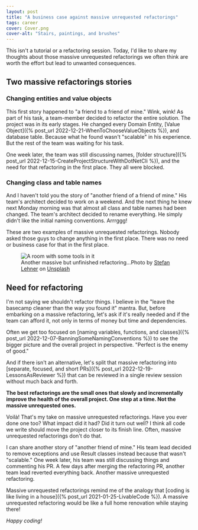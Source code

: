 ```yaml
---
layout: post
title: "A business case against massive unrequested refactorings"
tags: career
cover: Cover.png
cover-alt: "Stairs, paintings, and brushes" 
---
```


This isn't a tutorial or a refactoring session. Today, I'd like to share my thoughts about those massive unrequested refactorings we often think are worth the effort but lead to unwanted consequences.

## Two massive refactorings stories

### Changing entities and value objects

This first story happened to "a friend to a friend of mine." Wink, wink! As part of his task, a team-member decided to refactor the entire solution. The project was in its early stages. He changed every Domain Entity, [Value Object]({% post_url 2022-12-21-WhenToChooseValueObjects %}), and database table. Because what he found wasn't "scalable" in his experience. But the rest of the team was waiting for his task.

One week later, the team was still discussing names, [folder structure]({% post_url 2022-12-15-CreateProjectStructureWithDotNetCli %}), and the need for that refactoring in the first place. They all were blocked.

### Changing class and table names

And I haven't told you the story of "another friend of a friend of mine." His team's architect decided to work on a weekend. And the next thing he knew next Monday morning was that almost all class and table names had been changed. The team's architect decided to rename everything. He simply didn't like the initial naming conventions. Arrrggg!

These are two examples of massive unrequested refactorings. Nobody asked those guys to change anything in the first place. There was no need or business case for that in the first place.

<figure>
<img src="https://images.unsplash.com/photo-1634586648651-f1fb9ec10d90?crop=entropy&cs=tinysrgb&fit=crop&fm=jpg&h=400&ixid=MnwxfDB8MXxyYW5kb218MHx8fHx8fHx8MTY4NDg3OTg0NA&ixlib=rb-4.0.3&q=80&utm_campaign=api-credit&utm_medium=referral&utm_source=unsplash_source&w=600" alt="A room with some tools in it" />

<figcaption>Another massive but unfinished refactoring...Photo by <a href="https://unsplash.com/@st_lehner?utm_source=unsplash&utm_medium=referral&utm_content=creditCopyText">Stefan Lehner</a> on <a href="https://unsplash.com/photos/biRt6RXejuk?utm_source=unsplash&utm_medium=referral&utm_content=creditCopyText">Unsplash</a></figcaption>
</figure>

## Need for refactoring

I'm not saying we shouldn't refactor things. I believe in the "leave the basecamp cleaner than the way you found it" mantra. But, before embarking on a massive refactoring, let's ask if it's really needed and if the team can afford it, not only in terms of money but time and dependencies.

Often we get too focused on [naming variables, functions, and classes]({% post_url 2022-12-07-BanningSomeNamingConventions %}) to see the bigger picture and the overall project in perspective. "Perfect is the enemy of good."

And if there isn't an alternative, let's split that massive refactoring into [separate, focused, and short PRs]({% post_url 2022-12-19-LessonsAsReviewer %}) that can be reviewed in a single review session without much back and forth.

**The best refactorings are the small ones that slowly and incrementally improve the health of the overall project. One step at a time. Not the massive unrequested ones.**

Voilà! That's my take on massive unrequested refactorings. Have you ever done one too? What impact did it had? Did it turn out well? I think all code we write should move the project closer to its finish line. Often, massive unrequested refactorings don't do that.

I can share another story of "another friend of mine." His team lead decided to remove exceptions and use Result classes instead because that wasn't "scalable." One week later, his team was still discussing things and commenting his PR. A few days after merging the refactoring PR, another team lead reverted everything back. Another massive unrequested refactoring.

Massive unrequested refactorings remind me of the analogy that [coding is like living in a house]({% post_url 2021-01-25-LivableCode %}). A massive unrequested refactoring would be like a full home renovation while staying there!

_Happy coding!_